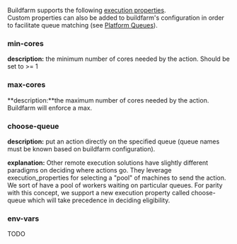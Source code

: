 Buildfarm supports the following [execution properties](https://docs.bazel.build/versions/master/be/common-definitions.html#common.exec_properties).  
Custom properties can also be added to buildfarm's configuration in order to facilitate queue matching (see [Platform Queues](https://github.com/bazelbuild/bazel-buildfarm/wiki/Shard-Platform-Operation-Queue)).

### min-cores
**description:** the minimum number of cores needed by the action.  Should be set to >= 1

### max-cores
**description:**the maximum number of cores needed by the action. Buildfarm will enforce a max.

### choose-queue
**description:** put an action directly on the specified queue (queue names must be known based on buildfarm configuration).  

**explanation:** Other remote execution solutions have slightly different paradigms on deciding where actions go. They leverage execution_properties for selecting a "pool" of machines to send the action. We sort of have a pool of workers waiting on particular queues. For parity with this concept, we support a new execution property called choose-queue which will take precedence in deciding eligibility.

### env-vars
TODO